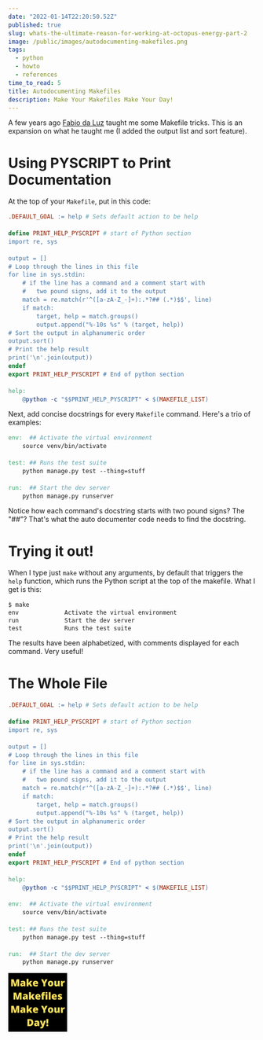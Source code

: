 ```yaml
---
date: "2022-01-14T22:20:50.52Z"
published: true
slug: whats-the-ultimate-reason-for-working-at-octopus-energy-part-2
image: /public/images/autodocumenting-makefiles.png
tags:
  - python
  - howto
  - references
time_to_read: 5
title: Autodocumenting Makefiles
description: Make Your Makefiles Make Your Day!
---
```


A few years ago [Fabio da Luz](https://twitter.com/luzfcb) taught me some Makefile tricks. This is an expansion on what he taught me (I added the output list and sort feature).

# Using PYSCRIPT to Print Documentation

At the top of your `Makefile`, put in this code:

``` makefile
.DEFAULT_GOAL := help # Sets default action to be help

define PRINT_HELP_PYSCRIPT # start of Python section
import re, sys

output = []
# Loop through the lines in this file
for line in sys.stdin:
    # if the line has a command and a comment start with
    #   two pound signs, add it to the output
    match = re.match(r'^([a-zA-Z_-]+):.*?## (.*)$$', line)
    if match:
        target, help = match.groups()
        output.append("%-10s %s" % (target, help))
# Sort the output in alphanumeric order
output.sort()
# Print the help result
print('\n'.join(output))
endef
export PRINT_HELP_PYSCRIPT # End of python section

help:
    @python -c "$$PRINT_HELP_PYSCRIPT" < $(MAKEFILE_LIST)
```

Next, add concise docstrings for every `Makefile` command. Here's a trio of examples:

``` Makefile
env:  ## Activate the virtual environment
	source venv/bin/activate

test: ## Runs the test suite 
	python manage.py test --thing=stuff

run:  ## Start the dev server
	python manage.py runserver    
```

Notice how each command's docstring starts with two pound signs? The "##"? That's what the auto documenter code needs to find the docstring.

# Trying it out!

When I type just `make` without any arguments, by default that triggers the `help` function, which runs the Python script at the top of the makefile. What I get is this:

``` plaintext
$ make
env             Activate the virtual environment
run             Start the dev server
test            Runs the test suite 
```

The results have been alphabetized, with comments displayed for each command. Very useful!


# The Whole File
 
``` Makefile
.DEFAULT_GOAL := help # Sets default action to be help

define PRINT_HELP_PYSCRIPT # start of Python section
import re, sys

output = []
# Loop through the lines in this file
for line in sys.stdin:
    # if the line has a command and a comment start with
    #   two pound signs, add it to the output
    match = re.match(r'^([a-zA-Z_-]+):.*?## (.*)$$', line)
    if match:
        target, help = match.groups()
        output.append("%-10s %s" % (target, help))
# Sort the output in alphanumeric order
output.sort()
# Print the help result
print('\n'.join(output))
endef
export PRINT_HELP_PYSCRIPT # End of python section

help:
	@python -c "$$PRINT_HELP_PYSCRIPT" < $(MAKEFILE_LIST)

env:  ## Activate the virtual environment
	source venv/bin/activate

test: ## Runs the test suite 
	python manage.py test --thing=stuff

run:  ## Start the dev server
	python manage.py runserver    

``` 
![Autodocumenting Makefiles](/public/images/autodocumenting-makefiles.png)